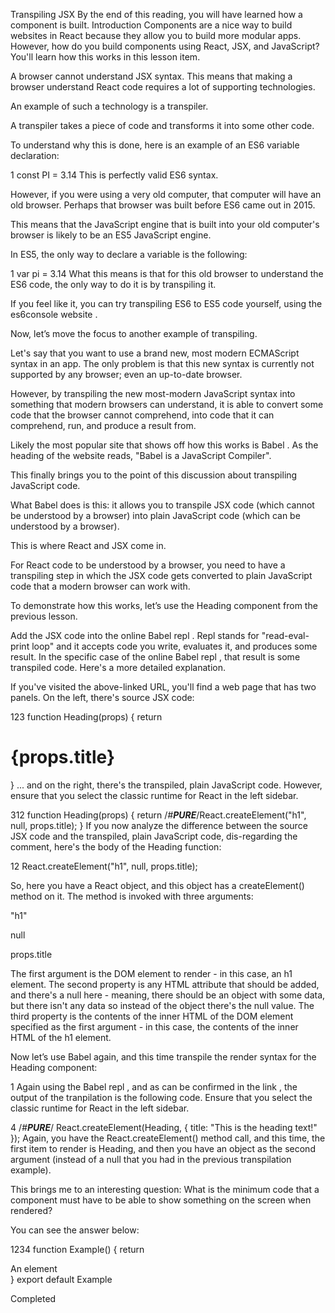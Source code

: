 Transpiling JSX
By the end of this reading, you will have learned how a component is built.
Introduction
Components are a nice way to build websites in React because they allow you to build more modular apps. However, how do you build components using React, JSX, and JavaScript? You'll learn how this works in this lesson item.

A browser cannot understand JSX syntax.
This means that making a browser understand React code requires a lot of supporting technologies.

An example of such a technology is a transpiler.

A transpiler takes a piece of code and transforms it into some other code.

To understand why this is done, here is an example of an ES6 variable declaration:

1
const PI = 3.14
This is perfectly valid ES6 syntax.

However, if you were using a very old computer, that computer will have an old browser. Perhaps that browser was built before ES6 came out in 2015.

This means that the JavaScript engine that is built into your old computer's browser is likely to be an ES5 JavaScript engine.

In ES5, the only way to declare a variable is the following:

1
var pi = 3.14
What this means is that for this old browser to understand the ES6 code, the only way to do it is by transpiling it.

If you feel like it, you can try transpiling ES6 to ES5 code yourself, using 
the es6console website
.

Now, let’s move the focus to another example of transpiling.

Let's say that you want to use a brand new, most modern ECMAScript syntax in an app. The only problem is that this new syntax is currently not supported by any browser; even an up-to-date browser.

However, by transpiling the new most-modern JavaScript syntax into something that modern browsers can understand, it is able to convert some code that the browser cannot comprehend, into code that it can comprehend, run, and produce a result from.

Likely the most popular site that shows off how this works is 
Babel
. As the heading of the website reads, "Babel is a JavaScript Compiler".

This finally brings you to the point of this discussion about transpiling JavaScript code.

What Babel does is this: it allows you to transpile JSX code (which cannot be understood by a browser) into plain JavaScript code (which can be understood by a browser).

This is where React and JSX come in.

For React code to be understood by a browser, you need to have a transpiling step in which the JSX code gets converted to plain JavaScript code that a modern browser can work with.

To demonstrate how this works, let’s use the Heading component from the previous lesson.

Add the JSX code into 
the online Babel repl
. Repl stands for "read-eval-print loop" and it accepts code you write, evaluates it, and produces some result. In the specific case of 
the online Babel repl
, that result is some transpiled code. Here's a more detailed explanation.

If you've visited the above-linked URL, you'll find a web page that has two panels. On the left, there's source JSX code:

123
function Heading(props) {
    return <h1>{props.title}</h1>
}
... and on the right, there's the transpiled, plain JavaScript code. However, ensure that you select the classic runtime for React in the left sidebar.

312
function Heading(props) {
  return /*#__PURE__*/React.createElement("h1", null, props.title);
}
If you now analyze the difference between the source JSX code and the transpiled, plain JavaScript code, dis-regarding the comment, here's the body of the Heading function:

12
React.createElement("h1", null, props.title);

So, here you have a React object, and this object has a createElement() method on it. The method is invoked with three arguments:

"h1" 

null 

props.title 

The first argument is the DOM element to render - in this case, an h1 element. The second property is any HTML attribute that should be added, and there's a null here - meaning, there should be an object with some data, but there isn't any data so instead of the object there's the null value. The third property is the contents of the inner HTML of the DOM element specified as the first argument - in this case, the contents of the inner HTML of the h1 element.

Now let’s use Babel again, and this time transpile the render syntax for the Heading component:

1
<Heading title="This is the heading text!"></Heading>
Again using 
the Babel repl
, and as can be confirmed in 
the link
, the output of the tranpilation is the following code. Ensure that you select the classic runtime for React in the left sidebar.

4
/*#__PURE__*/
React.createElement(Heading, {
  title: "This is the heading text!"
});
Again, you have the React.createElement() method call, and this time, the first item to render is Heading, and then you have an object as the second argument (instead of a null that you had in the previous transpilation example).

This brings me to an interesting question: What is the minimum code that a component must have to be able to show something on the screen when rendered?

You can see the answer below:

1234
function Example() {
    return <div>An element</div>
}
export default Example

Completed